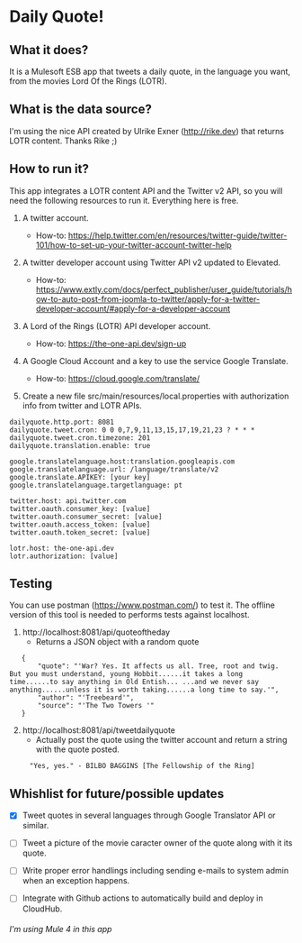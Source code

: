 
# Daily Quote! 

## What it does?
It is a Mulesoft ESB app that tweets a daily quote, in the language you want, from the movies Lord Of the Rings (LOTR).


## What is the data source?
I'm using the nice API created by Ulrike Exner (http://rike.dev) that returns LOTR content. Thanks Rike ;)


## How to run it?

This app integrates a LOTR content API and the Twitter v2 API, so you will need the following resources to run it. Everything here is free.

1. A twitter account.
   - How-to: https://help.twitter.com/en/resources/twitter-guide/twitter-101/how-to-set-up-your-twitter-account-twitter-help

2. A twitter developer account using Twitter API v2 updated to Elevated.
   - How-to: https://www.extly.com/docs/perfect_publisher/user_guide/tutorials/how-to-auto-post-from-joomla-to-twitter/apply-for-a-twitter-developer-account/#apply-for-a-developer-account

3. A Lord of the Rings (LOTR) API developer account.
   - How-to: https://the-one-api.dev/sign-up
   
4. A Google Cloud Account and a key to use the service Google Translate.
   - How-to: https://cloud.google.com/translate/
   
5. Create a new file src/main/resources/local.properties with authorization info from twitter and LOTR APIs.

```
dailyquote.http.port: 8081
dailyquote.tweet.cron: 0 0 0,7,9,11,13,15,17,19,21,23 ? * * *
dailyquote.tweet.cron.timezone: 201
dailyquote.translation.enable: true 

google.translatelanguage.host:translation.googleapis.com
google.translatelanguage.url: /language/translate/v2
google.translate.APIKEY: [your key]
google.translatelanguage.targetlanguage: pt
    
twitter.host: api.twitter.com
twitter.oauth.consumer_key: [value]
twitter.oauth.consumer_secret: [value]
twitter.oauth.access_token: [value]
twitter.oauth.token_secret: [value]

lotr.host: the-one-api.dev
lotr.authorization: [value]  
```
  
## Testing

You can use postman (https://www.postman.com/) to test it. 
The offline version of this tool is needed to performs tests against localhost.

1. http://localhost:8081/api/quoteoftheday
   - Returns a JSON object with a random quote

```
   {
       "quote": "'War? Yes. It affects us all. Tree, root and twig. But you must understand, young Hobbit......it takes a long time......to say anything in Old Entish... ...and we never say anything......unless it is worth taking......a long time to say.'",
       "author": "'Treebeard'",
       "source": "'The Two Towers '"
   }
 ``` 
  

2. http://localhost:8081/api/tweetdailyquote
   - Actually post the quote using the twitter account and return a string with the quote posted.
   
```
     "Yes, yes." - BILBO BAGGINS [The Fellowship of the Ring]
```
   
## Whishlist for future/possible updates
   - [x] Tweet quotes in several languages through Google Translator API or similar.
   - [ ] Tweet a picture of the movie caracter owner of the quote along with it its quote.
   - [ ] Write proper error handlings including sending e-mails to system admin when an exception happens.
   - [ ] Integrate with Github actions to automatically build and deploy in CloudHub.


###### I'm using Mule 4 in this app
